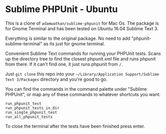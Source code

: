 # Sublime PHPUnit - Ubuntu

This is a clone of ```adamwathan/sublime-phpunit``` for Mac Os. The package is for Gnome Terminal and has been tested on Ubuntu 16.04 Sublime Text 3.

Everything is similar to the original package. No need to add "phpunit-sublime-terminal" as its just for gnome terminal. 


Convenient Sublime Text commands for running your PHPUnit tests. Scans up the directory tree to find the closest phpunit.xml file and runs phpunit from there. If it can't find one, it just runs phpunit from `/`.

Just `git clone` this repo into your `~/Library/Application Support/Sublime Text 3/Packages` directory and you're good to go.

You can find the commands in the command palette under "Sublime PHPUnit", or map any of these commands to whatever shortcuts you want:

```
run_phpunit_test
run_phpunit_tests_in_dir
run_single_phpunit_test
run_all_phpunit_tests
```

To close the terminal after the tests have been finished press enter.
